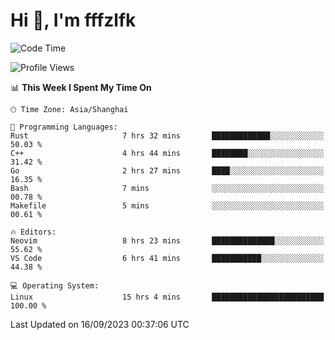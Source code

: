 # Hi 👋, I'm fffzlfk

<!--START_SECTION:waka-->
![Code Time](http://img.shields.io/badge/Code%20Time-412%20hrs%2025%20mins-blue)

![Profile Views](http://img.shields.io/badge/Profile%20Views-0-blue)

📊 **This Week I Spent My Time On** 

```text
🕑︎ Time Zone: Asia/Shanghai

💬 Programming Languages: 
Rust                     7 hrs 32 mins       █████████████░░░░░░░░░░░░   50.03 % 
C++                      4 hrs 44 mins       ████████░░░░░░░░░░░░░░░░░   31.42 % 
Go                       2 hrs 27 mins       ████░░░░░░░░░░░░░░░░░░░░░   16.35 % 
Bash                     7 mins              ░░░░░░░░░░░░░░░░░░░░░░░░░   00.78 % 
Makefile                 5 mins              ░░░░░░░░░░░░░░░░░░░░░░░░░   00.61 % 

🔥 Editors: 
Neovim                   8 hrs 23 mins       ██████████████░░░░░░░░░░░   55.62 % 
VS Code                  6 hrs 41 mins       ███████████░░░░░░░░░░░░░░   44.38 % 

💻 Operating System: 
Linux                    15 hrs 4 mins       █████████████████████████   100.00 % 
```


 Last Updated on 16/09/2023 00:37:06 UTC
<!--END_SECTION:waka-->

